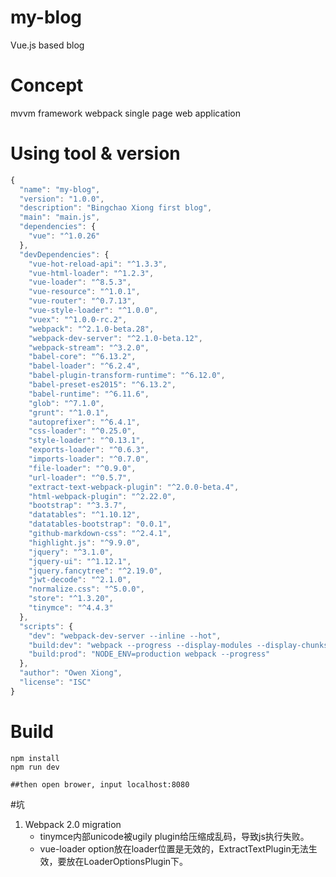 # my-blog
Vue.js based blog

# Concept
mvvm framework
webpack
single page web application

# Using tool & version
```javascript
{
  "name": "my-blog",
  "version": "1.0.0",
  "description": "Bingchao Xiong first blog",
  "main": "main.js",
  "dependencies": {
    "vue": "^1.0.26"
  },
  "devDependencies": {
    "vue-hot-reload-api": "^1.3.3",
    "vue-html-loader": "^1.2.3",
    "vue-loader": "^8.5.3",
    "vue-resource": "^1.0.1",
    "vue-router": "^0.7.13",
    "vue-style-loader": "^1.0.0",
    "vuex": "^1.0.0-rc.2",
    "webpack": "^2.1.0-beta.28",
    "webpack-dev-server": "^2.1.0-beta.12",
    "webpack-stream": "^3.2.0",
    "babel-core": "^6.13.2",
    "babel-loader": "^6.2.4",
    "babel-plugin-transform-runtime": "^6.12.0",
    "babel-preset-es2015": "^6.13.2",
    "babel-runtime": "^6.11.6",
    "glob": "^7.1.0",
    "grunt": "^1.0.1",
    "autoprefixer": "^6.4.1",
    "css-loader": "^0.25.0",
    "style-loader": "^0.13.1",
    "exports-loader": "^0.6.3",
    "imports-loader": "^0.7.0",
    "file-loader": "^0.9.0",
    "url-loader": "^0.5.7",
    "extract-text-webpack-plugin": "^2.0.0-beta.4",
    "html-webpack-plugin": "^2.22.0",
    "bootstrap": "^3.3.7",
    "datatables": "^1.10.12",
    "datatables-bootstrap": "0.0.1",
    "github-markdown-css": "^2.4.1",
    "highlight.js": "^9.9.0",
    "jquery": "^3.1.0",
    "jquery-ui": "^1.12.1",
    "jquery.fancytree": "^2.19.0",
    "jwt-decode": "^2.1.0",
    "normalize.css": "^5.0.0",
    "store": "^1.3.20",
    "tinymce": "^4.4.3"
  },
  "scripts": {
    "dev": "webpack-dev-server --inline --hot",
    "build:dev": "webpack --progress --display-modules --display-chunks",
    "build:prod": "NODE_ENV=production webpack --progress"
  },
  "author": "Owen Xiong",
  "license": "ISC"
}
```

# Build
```shell
npm install
npm run dev

##then open brower, input localhost:8080
```

#坑
1. Webpack 2.0 migration
    * tinymce内部unicode被ugily plugin给压缩成乱码，导致js执行失败。
    * vue-loader option放在loader位置是无效的，ExtractTextPlugin无法生效，要放在LoaderOptionsPlugin下。
